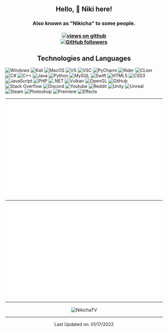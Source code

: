 <h2 align="center"> Hello,  👋  Niki here! <br/></h2> 
<h3 align="center">Also known as "Nikicha" to some people. <br> <br>
  <a href="https://github.com/NikichaTV" target="_blank">
    <img src="https://komarev.com/ghpvc/?username=NikichaTV&label=Views&color=brightgreen&style=flat-square" alt="views on github" />
  </a>
<br> 
  <a href="https://github.com/NikichaTV" target="_blank">
    <img alt="GitHub followers" src="https://img.shields.io/github/followers/NikichaTV?label=Github%20followers&style=for-the-badge">
  </a>
</h3> 
   
     
<div align="center">
</div>

<h2 align="center">
Technologies and Languages </h2>

![Windows](https://img.shields.io/badge/Windows-0078D6??style=flat-square&logo=windows&logoColor=white)
![Kali](https://img.shields.io/badge/Kali_Linux-557C94??style=flat-square&logo=kali-linux&logoColor=white)
![MacOS](https://img.shields.io/badge/MacOS-000000??style=flat-square&logo=Apple&logoColor=white)
![VS](https://img.shields.io/badge/Visual_Studio-5C2D91??style=flat-square&logo=visual%20studio&logoColor=white)
![VSC](https://img.shields.io/badge/Visual_Studio_Code-0078D4??style=flat-square&logo=visual%20studio%20code&logoColor=white)
![PyCharm](https://img.shields.io/badge/PyCharm-000000??style=flat-square&logo=PyCharm&logoColor=white)
![Rider](https://img.shields.io/badge/Rider-000000??style=flat-square&logo=Rider&logoColor=white)
![CLion](https://img.shields.io/badge/CLion-000000??style=flat-square&logo=CLion&logoColor=white)
![C#](https://img.shields.io/badge/C%23-239120??style=flat-square&logo=c-sharp&logoColor=white)
![C++](https://img.shields.io/badge/-C++-007ACC??style=flat-square&logo=cplusplus&logoColor=white)
![Java](https://img.shields.io/badge/-Java-007396??style=flat-square&logo=java)
![Python](https://img.shields.io/badge/Python-14354C??style=flat-square&logo=python&logoColor=white)
![MySQL](https://img.shields.io/badge/MySQL-005C84??style=flat-square&logo=MySQL&logoColor=white)
![Swift](https://img.shields.io/badge/Swift-005C84??style=flat-square&logo=swift&logoColor=white)
![HTML5](https://img.shields.io/badge/HTML5-FA7343??style=flat-square&logo=html5&logoColor=white)
![CSS3](https://img.shields.io/badge/CSS3-239120??&style=flat-square&logo=css3&logoColor=white)
![JavaScript](https://img.shields.io/badge/-JavaScript-black??style=flat-square&logo=javascript)
![PHP](https://img.shields.io/badge/PHP-777BB4??style=flat-square&logo=php&logoColor=white)
![.NET](https://img.shields.io/badge/.NET-5C2D91??style=flat-square&logo=.net&logoColor=white)
![Vulkan](https://img.shields.io/badge/Vulkan-181717??style=flat-square&logo=vulkan)
![OpenGL](https://img.shields.io/badge/OpenGL-181717??style=flat-square&logo=opengl)
![GitHub](https://img.shields.io/badge/-GitHub-181717??style=flat-square&logo=github)
![Stack Overflow](https://img.shields.io/badge/Stack_Overflow-FE7A16??style=flat-square&logo=stack-overflow&logoColor=white)
![Discord](https://img.shields.io/badge/Discord-7289DA??style=flat-square&logo=discord&logoColor=white)
![Youtube](https://img.shields.io/badge/YouTube-FF0000??style=flat-square&logo=youtube&logoColor=white)
![Reddit](https://img.shields.io/badge/Reddit-FF4500??style=flat-square&logo=reddit&logoColor=white)
![Unity](https://img.shields.io/badge/Unity-100000??style=flat-square&logo=unity&logoColor=white)
![Unreal](https://img.shields.io/badge/Unreal%20Engine-100000??style=flat-square&logo=unrealengine&logoColor=white)
![Steam](https://img.shields.io/badge/Steam-000000??style=flat-square&logo=steam&logoColor=white) 
![Photoshop](https://img.shields.io/badge/Adobe%20Photoshop-31A8FF??style=flat-square&logo=Adobe%20Photoshop&logoColor=white)
![Premiere](https://img.shields.io/badge/Adobe%20Premiere%20Pro-9999FF??style=flat-square&logo=Adobe%20Premiere%20Pro&logoColor=white)
![Effects](https://img.shields.io/badge/Adobe%20After%20Effects-CF96FD??style=flat-square&logo=Adobe%20after%20effects&logoColor=white)


<div align="center">

---------------------------------------------------------------------------------------------------------------------------------------------------------------------------------


![Statistics](https://github.com/NikichaTV/ReadmeStats/blob/master/generated/overview.svg)
	
	
---------------------------------------------------------------------------------------------------------------------------------------------------------------------------



<div align="center">
	

![Languages](https://github.com/NikichaTV/ReadmeStats/blob/master/generated/languages.svg)


</div>

---------------------------------------------------------------------------------------------------------------------------------------------------------------------------

<div align=center>

<p><img align="center" src="https://github-readme-streak-stats.herokuapp.com/?user=NikichaTV" alt="NikichaTV"></p>

</div>

---------------------------------------------------------------------------------------------------------------------------------------------------------------------------

<p align="center">Last Updated on: 01/17/2022

